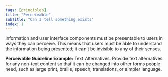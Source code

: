 ```yaml
---
tags: [principles]
title: "Perceivable"
subTitle: "Can I tell something exists"
index: 1
---
```


Information and user interface components must be presentable to users in ways they can perceive. This means that users must be able to understand the information being presented; it can’t be invisible to any of their senses.

**Perceivable Guideline Example:** Text Alternatives. Provide text alternatives for any non-text content so that it can be changed into other forms people need, such as large print, braille, speech, translations, or simpler language.

